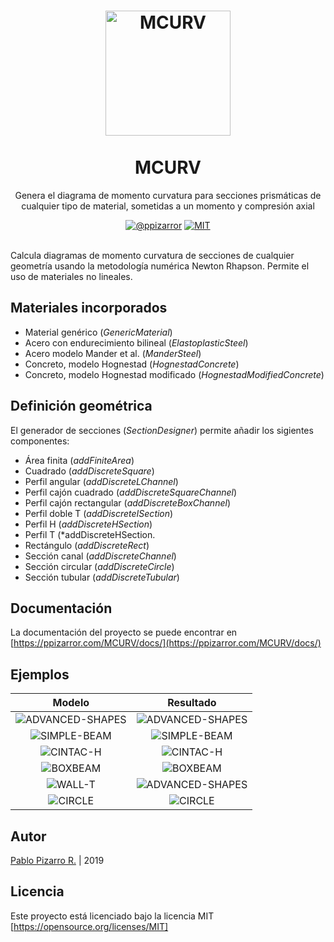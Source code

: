 <h1 align="center">
  <a href="https://ppizarror.com/MCURV/" title="MCURV">
    <img alt="MCURV" src="https://ppizarror.com/resources/other/matlab.png" width="200px" height="200px" />
  </a>
  <br /><br />
  MCURV</h1>
<p align="center">Genera el diagrama de momento curvatura para secciones prismáticas de cualquier tipo de material, sometidas a un momento y compresión axial</p>
<div align="center"><a href="https://ppizarror.com"><img alt="@ppizarror" src="https://ppizarror.com/badges/autor.svg" /></a>
<a href="https://opensource.org/licenses/MIT"><img alt="MIT" src="https://ppizarror.com/badges/licenciamit.svg" /></a>
</div><br />

Calcula diagramas de momento curvatura de secciones de cualquier geometría usando la metodología numérica Newton Rhapson. Permite el uso de materiales no lineales.

## Materiales incorporados

- Material genérico (*GenericMaterial*)
- Acero con endurecimiento bilineal (*ElastoplasticSteel*)
- Acero modelo Mander et al. (*ManderSteel*)
- Concreto, modelo Hognestad (*HognestadConcrete*)
- Concreto, modelo Hognestad modificado (*HognestadModifiedConcrete*)

## Definición geométrica

El generador de secciones (*SectionDesigner*) permite añadir los sigientes componentes:

- Área finita (*addFiniteArea*)
- Cuadrado (*addDiscreteSquare*)
- Perfil angular (*addDiscreteLChannel*)
- Perfil cajón cuadrado (*addDiscreteSquareChannel*)
- Perfil cajón rectangular (*addDiscreteBoxChannel*)
- Perfil doble T (*addDiscreteISection*)
- Perfil H (*addDiscreteHSection*)
- Perfil T (*addDiscreteHSection.
- Rectángulo (*addDiscreteRect*)
- Sección canal (*addDiscreteChannel*)
- Sección circular (*addDiscreteCircle*)
- Sección tubular (*addDiscreteTubular*)

## Documentación

La documentación del proyecto se puede encontrar en [https://ppizarror.com/MCURV/docs/](https://ppizarror.com/MCURV/docs/)

## Ejemplos

| Modelo | Resultado |
|:---:|:---:|
| ![ADVANCED-SHAPES](https://ppizarror.com/resources/images/mcurv/advshapes-1.png)  | ![ADVANCED-SHAPES](https://ppizarror.com/resources/images/mcurv/advshapes-2.png) |
| ![SIMPLE-BEAM](https://ppizarror.com/resources/images/mcurv/simplebeam-1.png)  | ![SIMPLE-BEAM](https://ppizarror.com/resources/images/mcurv/simplebeam-2.png) |
| ![CINTAC-H](https://ppizarror.com/resources/images/mcurv/cintac-model1.png)  | ![CINTAC-H](https://ppizarror.com/resources/images/mcurv/cintac-model2.png) |
| ![BOXBEAM](https://ppizarror.com/resources/images/mcurv/boxbeam-1.png)  | ![BOXBEAM](https://ppizarror.com/resources/images/mcurv/boxbeam-2.png) |
| ![WALL-T](https://ppizarror.com/resources/images/mcurv/wallt-1.png)  | ![ADVANCED-SHAPES](https://ppizarror.com/resources/images/mcurv/wallt-2.png) |
| ![CIRCLE](https://ppizarror.com/resources/images/mcurv/circle-1.png)  | ![CIRCLE](https://ppizarror.com/resources/images/mcurv/circle-2.png) |

## Autor

[Pablo Pizarro R.](https://ppizarror.com) | 2019

## Licencia

Este proyecto está licenciado bajo la licencia MIT [https://opensource.org/licenses/MIT]